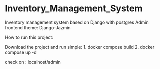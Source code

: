 # Inventory_Management_System
Inventory management system based on Django with postgres
Admin frontend theme: Django-Jazmin


How to run this project:

Download the project and run simple:
    1. docker compose build
    2. docker compose up -d

check on : localhost/admin

